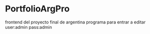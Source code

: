 # PortfolioArgPro
frontend del proyecto final de argentina programa
para entrar a editar
user:admin
pass:admin
